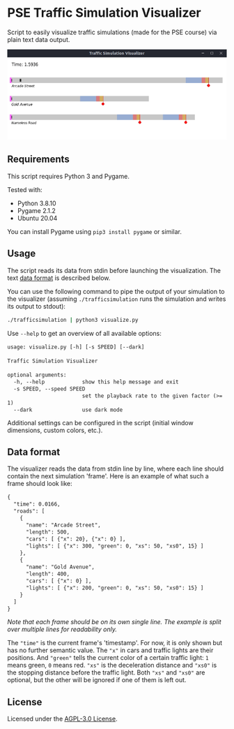 # PSE Traffic Simulation Visualizer

Script to easily visualize traffic simulations (made for the PSE course)
via plain text data output.

![Visualizer Preview](assets/preview.gif)

## Requirements

This script requires Python 3 and Pygame.

Tested with:

- Python 3.8.10
- Pygame 2.1.2
- Ubuntu 20.04

You can install Pygame using `pip3 install pygame` or similar.

## Usage

The script reads its data from stdin before launching the visualization. The
text [data format](#data-format) is described below.

You can use the following
command to pipe the output of your simulation to the visualizer (assuming
`./trafficsimulation` runs the simulation and writes its output to stdout):

```sh
./trafficsimulation | python3 visualize.py
```

Use `--help` to get an overview of all available options:

```
usage: visualize.py [-h] [-s SPEED] [--dark]

Traffic Simulation Visualizer

optional arguments:
  -h, --help            show this help message and exit
  -s SPEED, --speed SPEED
                        set the playback rate to the given factor (>= 1)
  --dark                use dark mode
```

Additional settings can be configured in the script (initial window dimensions,
custom colors, etc.).

## Data format

The visualizer reads the data from stdin line by line, where each line should
contain the next simulation 'frame'. Here is an example of what such a frame
should look like:

```plain
{
  "time": 0.0166,
  "roads": [
    {
      "name": "Arcade Street",
      "length": 500,
      "cars": [ {"x": 20}, {"x": 0} ],
      "lights": [ {"x": 300, "green": 0, "xs": 50, "xs0", 15} ]
    },
    {
      "name": "Gold Avenue",
      "length": 400,
      "cars": [ {"x": 0} ],
      "lights": [ {"x": 200, "green": 0, "xs": 50, "xs0": 15} ]
    }
  ]
}
```

_Note that each frame should be on its own single line._
_The example is split over multiple lines for readability only._

The `"time"` is the current frame's 'timestamp'. For now, it is only shown but
has no further semantic value. The `"x"` in cars and traffic lights are their
positions. And `"green"` tells the current color of a certain traffic light:
`1` means green, `0` means red. `"xs"` is the deceleration distance and `"xs0"`
is the stopping distance before the traffic light. Both `"xs"` and `"xs0"` are
optional, but the other will be ignored if one of them is left out.

## License

Licensed under the [AGPL-3.0 License](LICENSE).
